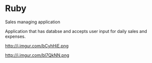 # Ruby
Sales managing application

Application that has databse and accepts user input for daily sales and expenses.

http://i.imgur.com/bCyhHiE.png

http://i.imgur.com/bl7QkNN.png
